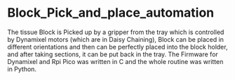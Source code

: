# Block_Pick_and_place_automation
The tissue Block is Picked up by a gripper from the
tray which is controlled by Dynamixel motors
(which are in Daisy Chaining), Block can be placed
in different orientations and then can be perfectly
placed into the block holder, and after taking
sections, it can be put back in the tray. The Firmware
for Dynamixel and Rpi Pico was written in C and the
whole routine was written in Python.

